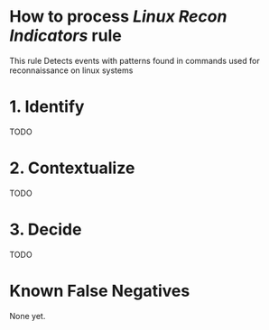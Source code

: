 # How to process *Linux Recon Indicators* rule
This rule Detects events with patterns found in commands used for reconnaissance on linux systems

# 1. Identify
TODO

# 2. Contextualize
TODO

# 3. Decide
TODO

# Known False Negatives
None yet.
